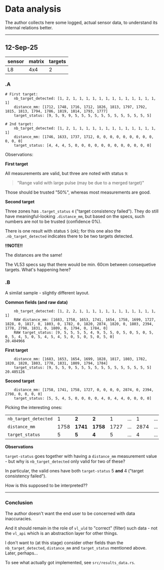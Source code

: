 # Data analysis

The author collects here some logged, actual sensor data, to understand its internal relations better.

---

## 12-Sep-25

|sensor|matrix|targets|
|---|---|---|
|L8|4x4|2|

### .A

```
# First target:
	nb_target_detected: [1, 2, 1, 1, 1, 1, 1, 1, 1, 1, 1, 1, 1, 1, 1, 1]
	distance_mm: [1712, 1748, 1716, 1712, 1826, 1813, 1797, 1792, 1815, 1813, 1794, 1786, 1819, 1814, 1793, 1777]
	target_status: [9, 5, 9, 9, 5, 5, 5, 5, 5, 5, 5, 5, 5, 5, 5, 5]

# 2nd target:
	nb_target_detected: [1, 2, 1, 1, 1, 1, 1, 1, 1, 1, 1, 1, 1, 1, 1, 1]
	distance_mm: [1746, 1633, 1737, 1712, 0, 0, 0, 0, 0, 0, 0, 0, 0, 0, 0, 0]
	target_status: [4, 4, 4, 5, 0, 0, 0, 0, 0, 0, 0, 0, 0, 0, 0, 0]
```

Observations:

**First target**

All measurements are valid, but three are noted with status `9`:

>"Range valid with large pulse (may be due to a merged target)"

Those should be trusted "50%", whereas most measurements are good.

**Second target**

Three zones has `.target_status` `4` ("target consistency failed"). They do still have meaningful-looking `.distance_mm`, but based on the specs, such numbers are not to be trusted (confidence 0%).

There is one result with status `5` (ok); for this one also the `.nb_target_detected` indicates there to be two targets detected.


**‼️NOTE‼️**

The distances are the same!

The VL53 specs say that there would be min. 60cm between consequetive targets. What's happening here?


### .B

A similat sample - slightly different layout.

**Common fields (and raw data)**

```
	nb_target_detected: [1, 2, 2, 1, 1, 1, 1, 1, 1, 1, 1, 1, 1, 1, 1, 1]
	RAW distance_mm: [1683, 1758, 1653, 1741, 1654, 1758, 1699, 1727, 1828, 0, 1817, 0, 1803, 0, 1782, 0, 1820, 2874, 1820, 0, 1803, 2394, 1778, 2798, 1831, 0, 1809, 0, 1794, 0, 1784, 0]
	RAW target_status: [9, 5, 5, 5, 5, 4, 9, 5, 5, 0, 5, 0, 5, 0, 5, 0, 5, 4, 5, 0, 5, 4, 5, 4, 5, 0, 5, 0, 5, 0, 5, 0]
20.404966
```

**First target**

```
	distance_mm: [1683, 1653, 1654, 1699, 1828, 1817, 1803, 1782, 1820, 1820, 1803, 1778, 1831, 1809, 1794, 1784]
	target_status: [9, 5, 5, 9, 5, 5, 5, 5, 5, 5, 5, 5, 5, 5, 5, 5]
20.405126
```

**Second target**

```
	distance_mm: [1758, 1741, 1758, 1727, 0, 0, 0, 0, 2874, 0, 2394, 2798, 0, 0, 0, 0]
	target_status: [5, 5, 4, 5, 0, 0, 0, 0, 4, 0, 4, 4, 0, 0, 0, 0]
```

Picking the interesting ones:

||||||||||||
|---|---|---|---|---|---|---|---|---|---|---|
|`nb_target_detected`|1|**2**|**2**|1|...|1|...|1|1|...|
|`distance_mm`|1758|**1741**|**1758**|1727|...|2874|...|2394|2798|...|
|`target_status`|5|**5**|**4**|5|...|4|...|4|4|...|

**Observations**

`target-status` goes together with having a `distance_mm` measurement value - but why is `nb_target_detected` only valid for two of these?

In particular, the valid ones have both `target-status` 5 **and** 4 ("target consistency failed"). 

How is this supposed to be interpreted??

---

### Conclusion

The author doesn't want the end user to be concerned with data inaccuracies.

And it should remain in the role of `vl_uld` to "correct" (filter) such data - not the `vl_api` which is an abstraction layer for other things.

I don't want to (at this stage) consider other fields than the `nb_target_detected`, `distance_mm` and `target_status` mentioned above. Later, perhaps...

To see what actually got implemented, see `src/results_data.rs`.


